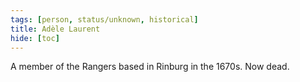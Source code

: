 ```yaml
---
tags: [person, status/unknown, historical]
title: Adèle Laurent
hide: [toc]
---
```



A member of the Rangers based in Rinburg in the 1670s. Now dead.
